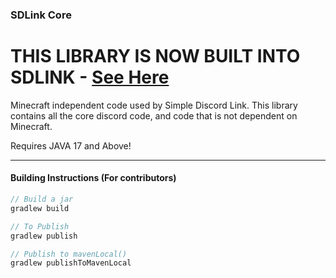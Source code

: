 ### SDLink Core

# THIS LIBRARY IS NOW BUILT INTO SDLINK - [See Here](https://github.com/hypherionmc/sdlink/tree/universal)

Minecraft independent code used by Simple Discord Link. This library contains all the core discord code, and code that is not
dependent on Minecraft.

Requires JAVA 17 and Above!

***

#### Building Instructions (For contributors)

```gradle
// Build a jar
gradlew build

// To Publish
gradlew publish

// Publish to mavenLocal()
gradlew publishToMavenLocal
```
